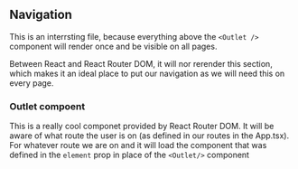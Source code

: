 ## Navigation

This is an interrsting file, because everything above the `<Outlet />` component will render once and be visible on all pages.

Between React and React Router DOM, it will nor rerender this section, which makes it an ideal place to put our navigation as we will need this on every page.

### Outlet compoent

This is a really cool componet provided by React Router DOM. It will be aware of what route the user is on (as defined in our routes in the App.tsx).
For whatever route we are on and it will load the component that was defined in the `element` prop in place of the `<Outlet/>` component
